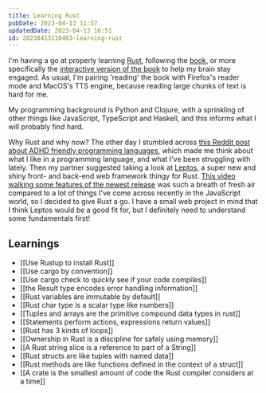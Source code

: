 ```yaml
---
title: Learning Rust
pubDate: 2023-04-13 11:57
updatedDate: 2023-04-13 16:51
id: 20230413110483-learning-rust
---
```


I'm having a go at properly learning [Rust](https://www.rust-lang.org/), following the [book](https://doc.rust-lang.org/book/), or more specifically the [interactive version of the book](https://rust-book.cs.brown.edu/)  to help my brain stay engaged. As usual, I'm pairing 'reading' the book with Firefox's reader mode and MacOS's TTS engine, because reading large chunks of text is hard for me.

My programming background is Python and Clojure, with a sprinkling of other things like JavaScript, TypeScript and Haskell, and this informs what I will probably find hard.

Why Rust and why now? The other day I stumbled across [this Reddit post about ADHD friendly programming languages](https://www.reddit.com/r/ADHD_Programmers/comments/127ujwg/adhd_friendly_programming_languages/), which made me think about what I like in a programming language, and what I've been struggling with lately. Then my partner suggested taking a look at [Leptos](https://github.com/leptos-rs/leptos), a super new and shiny front- and back-end web framework thingy for Rust. [This video walking some features of the newest release](https://youtu.be/AD3FHodVgE8) was such a breath of fresh air compared to a lot of things I've come across recently in the JavaScript world, so I decided to give Rust a go. I have a small web project in mind that I think Leptos would be a good fit for, but I definitely need to understand some fundamentals first!

## Learnings
- [[Use Rustup to install Rust]]
- [[Use cargo by convention]]
- [[Use cargo check to quickly see if your code compiles]]
- [[the Result type encodes error handling information]]
- [[Rust variables are immutable by default]]
- [[Rust char type is a scalar type like numbers]]
- [[Tuples and arrays are the primitive compound data types in rust]]
- [[Statements perform actions, expressions return values]]
- [[Rust has 3 kinds of loops]]
- [[Ownership in Rust is a discipline for safely using memory]]
- [[A Rust string slice is a reference to part of a String]]
- [[Rust structs are like tuples with named data]]
- [[Rust methods are like functions defined in the context of a struct]]
- [[A crate is the smallest amount of code the Rust compiler considers at a time]]